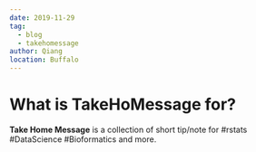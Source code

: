 ```yaml
---
date: 2019-11-29
tag: 
  - blog
  - takehomessage
author: Qiang
location: Buffalo
---
```


# What is TakeHoMessage for?

**Take Home Message** is a collection of short tip/note for #rstats #DataScience #Bioformatics and more.
